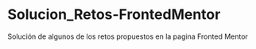 # Solucion_Retos-FrontedMentor
Solución de algunos de los retos propuestos en la pagina Fronted Mentor
